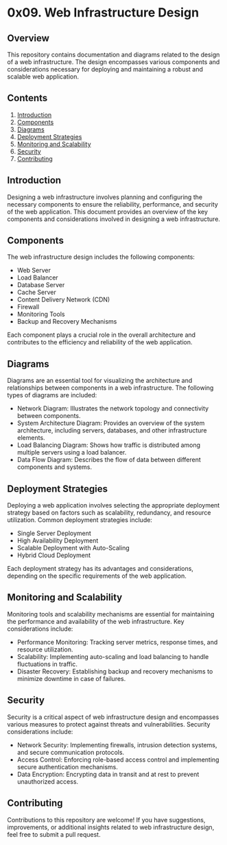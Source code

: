 # 0x09. Web Infrastructure Design

## Overview

This repository contains documentation and diagrams related to the design of a web infrastructure. The design encompasses various components and considerations necessary for deploying and maintaining a robust and scalable web application.

## Contents

1. [Introduction](#introduction)
2. [Components](#components)
3. [Diagrams](#diagrams)
4. [Deployment Strategies](#deployment-strategies)
5. [Monitoring and Scalability](#monitoring-and-scalability)
6. [Security](#security)
7. [Contributing](#contributing)

## Introduction

Designing a web infrastructure involves planning and configuring the necessary components to ensure the reliability, performance, and security of the web application. This document provides an overview of the key components and considerations involved in designing a web infrastructure.

## Components

The web infrastructure design includes the following components:

- Web Server
- Load Balancer
- Database Server
- Cache Server
- Content Delivery Network (CDN)
- Firewall
- Monitoring Tools
- Backup and Recovery Mechanisms

Each component plays a crucial role in the overall architecture and contributes to the efficiency and reliability of the web application.

## Diagrams

Diagrams are an essential tool for visualizing the architecture and relationships between components in a web infrastructure. The following types of diagrams are included:

- Network Diagram: Illustrates the network topology and connectivity between components.
- System Architecture Diagram: Provides an overview of the system architecture, including servers, databases, and other infrastructure elements.
- Load Balancing Diagram: Shows how traffic is distributed among multiple servers using a load balancer.
- Data Flow Diagram: Describes the flow of data between different components and systems.

## Deployment Strategies

Deploying a web application involves selecting the appropriate deployment strategy based on factors such as scalability, redundancy, and resource utilization. Common deployment strategies include:

- Single Server Deployment
- High Availability Deployment
- Scalable Deployment with Auto-Scaling
- Hybrid Cloud Deployment

Each deployment strategy has its advantages and considerations, depending on the specific requirements of the web application.

## Monitoring and Scalability

Monitoring tools and scalability mechanisms are essential for maintaining the performance and availability of the web infrastructure. Key considerations include:

- Performance Monitoring: Tracking server metrics, response times, and resource utilization.
- Scalability: Implementing auto-scaling and load balancing to handle fluctuations in traffic.
- Disaster Recovery: Establishing backup and recovery mechanisms to minimize downtime in case of failures.

## Security

Security is a critical aspect of web infrastructure design and encompasses various measures to protect against threats and vulnerabilities. Security considerations include:

- Network Security: Implementing firewalls, intrusion detection systems, and secure communication protocols.
- Access Control: Enforcing role-based access control and implementing secure authentication mechanisms.
- Data Encryption: Encrypting data in transit and at rest to prevent unauthorized access.

## Contributing

Contributions to this repository are welcome! If you have suggestions, improvements, or additional insights related to web infrastructure design, feel free to submit a pull request.
